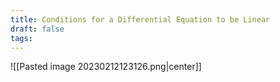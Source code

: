 ```yaml
---
title: Conditions for a Differential Equation to be Linear
draft: false
tags:
---
```

  
![[Pasted image 20230212123126.png|center]]



